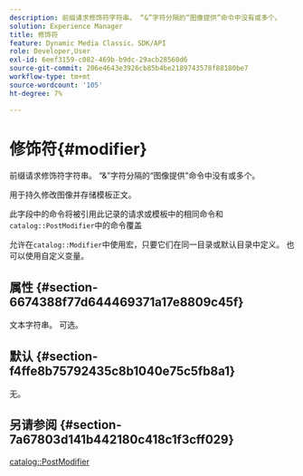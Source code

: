 ```yaml
---
description: 前缀请求修饰符字符串。 “&”字符分隔的“图像提供”命令中没有或多个。
solution: Experience Manager
title: 修饰符
feature: Dynamic Media Classic，SDK/API
role: Developer,User
exl-id: 6eef3159-c082-469b-b9dc-29acb28560d6
source-git-commit: 206e4643e3926cb85b4be2189743578f88180be7
workflow-type: tm+mt
source-wordcount: '105'
ht-degree: 7%

---
```


# 修饰符{#modifier}

前缀请求修饰符字符串。 “&amp;”字符分隔的“图像提供”命令中没有或多个。

用于持久修改图像并存储模板正文。

此字段中的命令将被引用此记录的请求或模板中的相同命令和`catalog::PostModifier`中的命令覆盖

允许在`catalog::Modifier`中使用宏，只要它们在同一目录或默认目录中定义。 也可以使用自定义变量。

## 属性 {#section-6674388f77d644469371a17e8809c45f}

文本字符串。 可选。

## 默认 {#section-f4ffe8b75792435c8b1040e75c5fb8a1}

无。

## 另请参阅 {#section-7a67803d141b442180c418c1f3cff029}

[catalog::PostModifier](../../../../../../is-api/image-catalog/image-serving-api-ref/c-image-catalog-reference/c-image-svg-data-reference/c-image-data-reference/r-postmodifier-cat.md#reference-4bc3738a812b4e7c8a180e27bfbd770b)
